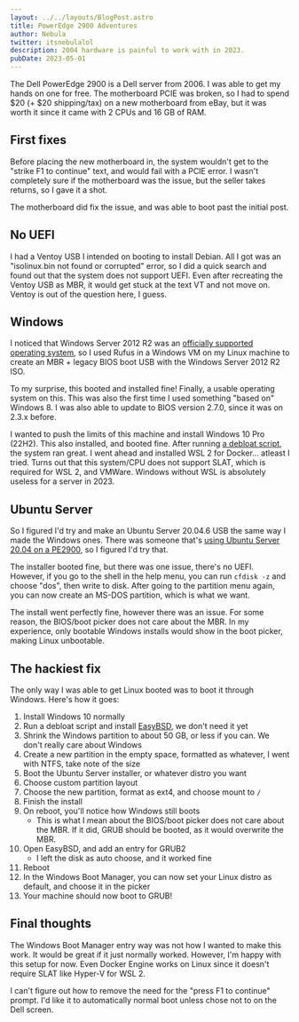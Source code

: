 ```yaml
---
layout: ../../layouts/BlogPost.astro
title: PowerEdge 2900 Adventures
author: Nebula
twitter: itsnebulalol
description: 2004 hardware is painful to work with in 2023.
pubDate: 2023-05-01
--- 
```


The Dell PowerEdge 2900 is a Dell server from 2006. I was able to get my hands on one for free. The motherboard PCIE was broken, so I had to spend $20 (+ $20 shipping/tax) on a new motherboard from eBay, but it was worth it since it came with 2 CPUs and 16 GB of RAM.

## First fixes

Before placing the new motherboard in, the system wouldn't get to the "strike F1 to continue" text, and would fail with a PCIE error. I wasn't completely sure if the motherboard was the issue, but the seller takes returns, so I gave it a shot.

The motherboard did fix the issue, and was able to boot past the initial post.

## No UEFI

I had a Ventoy USB I intended on booting to install Debian. All I got was an "isolinux.bin not found or corrupted" error, so I did a quick search and found out that the system does not support UEFI. Even after recreating the Ventoy USB as MBR, it would get stuck at the text VT and not move on. Ventoy is out of the question here, I guess.

## Windows

I noticed that Windows Server 2012 R2 was an [officially supported operating system](https://www.dell.com/support/home/en-us/drivers/supportedos/poweredge-2900), so I used Rufus in a Windows VM on my Linux machine to create an MBR + legacy BIOS boot USB with the Windows Server 2012 R2 ISO.

To my surprise, this booted and installed fine! Finally, a usable operating system on this. This was also the first time I used something "based on" Windows 8. I was also able to update to BIOS version 2.7.0, since it was on 2.3.x before.

I wanted to push the limits of this machine and install Windows 10 Pro (22H2). This also installed, and booted fine. After running [a debloat script](https://github.com/Sycnex/Windows10Debloater), the system ran great. I went ahead and installed WSL 2 for Docker... atleast I tried. Turns out that this system/CPU does not support SLAT, which is required for WSL 2, and VMWare. Windows without WSL is absolutely useless for a server in 2023.

## Ubuntu Server

So I figured I'd try and make an Ubuntu Server 20.04.6 USB the same way I made the Windows ones. There was someone that's [using Ubuntu Server 20.04 on a PE2900](https://www.dell.com/community/Rack-Servers/Dell-PowerEdge-2900-Server-upgrading-BIOS-amp-Firmware-without/td-p/7709553), so I figured I'd try that.

The installer booted fine, but there was one issue, there's no UEFI. However, if you go to the shell in the help menu, you can run `cfdisk -z` and choose "dos", then write to disk. After going to the partition menu again, you can now create an MS-DOS partition, which is what we want.

The install went perfectly fine, however there was an issue. For some reason, the BIOS/boot picker does not care about the MBR. In my experience, only bootable Windows installs would show in the boot picker, making Linux unbootable.

## The hackiest fix

The only way I was able to get Linux booted was to boot it through Windows. Here's how it goes:

1. Install Windows 10 normally
2. Run a debloat script and install [EasyBSD](https://neosmart.net/EasyBCD/), we don't need it yet
3. Shrink the Windows partition to about 50 GB, or less if you can. We don't really care about Windows
4. Create a new partition in the empty space, formatted as whatever, I went with NTFS, take note of the size
5. Boot the Ubuntu Server installer, or whatever distro you want
6. Choose custom partition layout
7. Choose the new partition, format as ext4, and choose mount to `/`
8. Finish the install
9. On reboot, you'll notice how Windows still boots
    - This is what I mean about the BIOS/boot picker does not care about the MBR. If it did, GRUB should be booted, as it would overwrite the MBR.
10. Open EasyBSD, and add an entry for GRUB2
    - I left the disk as auto choose, and it worked fine
11. Reboot
12. In the Windows Boot Manager, you can now set your Linux distro as default, and choose it in the picker
13. Your machine should now boot to GRUB!

## Final thoughts

The Windows Boot Manager entry way was not how I wanted to make this work. It would be great if it just normally worked. However, I'm happy with this setup for now. Even Docker Engine works on Linux since it doesn't require SLAT like Hyper-V for WSL 2.

I can't figure out how to remove the need for the "press F1 to continue" prompt. I'd like it to automatically normal boot unless chose not to on the Dell screen.
